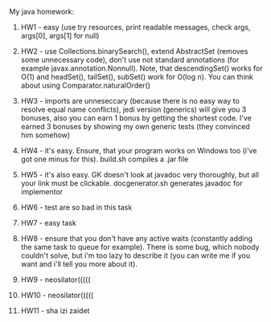 My java homework:

1) HW1 - easy (use try resources, print readable messages, check args, args[0], args[1] for null)

2) HW2 - use Collections.binarySearch(), extend AbstractSet (removes some unnecessary code), don't use not standard annotations 
(for example javax.annotation.Nonnull). Note, that descendingSet() works for O(1) and headSet(), tailSet(), subSet() work 
for O(log n). You can think about using Comparator.naturalOrder()

3) HW3 - imports are unneseccary (because there is no easy way to resolve equal name conflicts), jedi version (generics) will 
give you 3 bonuses, also you can earn 1 bonus by getting the shortest code.
I've earned 3 bonuses by showing my own generic tests (they convinced him somehow)

4) HW4 - it's easy. Ensure, that your program works on Windows too (i've got one minus for this). build.sh compiles a .jar file

5) HW5 - it's also easy. GK doesn't look at javadoc very thoroughly, but all your link must be clickable. docgenerator.sh 
generates javadoc for implementor

6) HW6 - test are so bad in this task

7) HW7 - easy task

8) HW8 - ensure that you don't have any active waits (constantly adding the same task to queue for example). There is
some bug, which nobody couldn't solve, but i'm too lazy to describe it (you can write me if you want and i'll tell you
more about it).

9) HW9 - neosilator(((((

10) HW10 - neosilator(((((

11) HW11 - sha izi zaidet